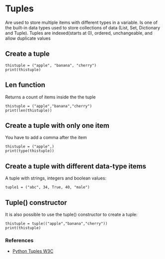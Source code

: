 # Tuples

Are used to store multiple items with different types in a variable.
Is one of the built-in data types used to store collections of data (List, Set, Dictionary and Tuple).
Tuples are indexed(starts at 0), ordered, unchangeable, and allow duplicate values

## Create a tuple
```
thistuple = ("apple", "banana", "cherry")
print(thistuple)
```

## Len function
Returns a count of items inside the the tuple
```
thistuple = ("apple","banana","cherry")
print(len(thistuple))
```

## Create a tuple with only one item
You have to add a comma after the item
```
thistuple = ("apple",)
print(type(thistuple))
```

## Create a tuple with different data-type items
A tuple with strings, integers and boolean values:
```
tuple1 = ("abc", 34, True, 40, "male")
```

## Tuple() constructor
It is also possible to use the tuple() constructor to create a tuple:
```
thistuple = tuple(("apple","banana","cherry"))
print(thistuple)
```

### References
- [Python Tuples W3C](https://www.w3schools.com/python/python_tuples.asp)
